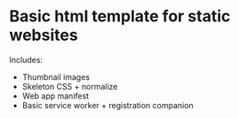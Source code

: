 # Basic html template for static websites

Includes:

* Thumbnail images
* Skeleton CSS + normalize
* Web app manifest
* Basic service worker + registration companion
